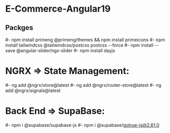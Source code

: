 # E-Commerce-Angular19

## Packges
#- npm install primeng @primeng/themes && npm install primeicons
#- npm install tailwindcss @tailwindcss/postcss postcss --force
#- npm install --save @angular-slider/ngx-slider
#- npm install dayjs

# NGRX => State Management:
#- ng add @ngrx/store@latest
#- ng add @ngrx/router-store@latest
#- ng add @ngrx/signals@latest

# Back End => SupaBase:
#- npm i @supabase/supabase-js
#- npm i @supabase/gotrue-js@2.61.0
